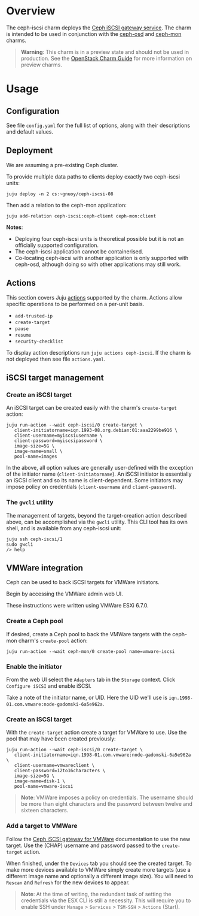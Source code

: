# Overview

The ceph-iscsi charm deploys the [Ceph iSCSI gateway
service][ceph-iscsi-upstream]. The charm is intended to be used in conjunction
with the [ceph-osd][ceph-osd-charm] and [ceph-mon][ceph-mon-charm] charms.

> **Warning**: This charm is in a preview state and should not be used in
  production. See the [OpenStack Charm Guide][cg-preview-charms] for more
  information on preview charms.

# Usage

## Configuration

See file `config.yaml` for the full list of options, along with their
descriptions and default values.

## Deployment

We are assuming a pre-existing Ceph cluster.

To provide multiple data paths to clients deploy exactly two ceph-iscsi units:

    juju deploy -n 2 cs:~gnuoy/ceph-iscsi-08

Then add a relation to the ceph-mon application:

    juju add-relation ceph-iscsi:ceph-client ceph-mon:client

**Notes**:

* Deploying four ceph-iscsi units is theoretical possible but it is not an
  officially supported configuration.
* The ceph-iscsi application cannot be containerised.
* Co-locating ceph-iscsi with another application is only supported with
  ceph-osd, although doing so with other applications may still work.

## Actions

This section covers Juju [actions][juju-docs-actions] supported by the charm.
Actions allow specific operations to be performed on a per-unit basis.

* `add-trusted-ip`
* `create-target`
* `pause`
* `resume`
* `security-checklist`

To display action descriptions run `juju actions ceph-iscsi`. If the charm is
not deployed then see file `actions.yaml`.

## iSCSI target management

### Create an iSCSI target

An iSCSI target can be created easily with the charm's `create-target` action:

    juju run-action --wait ceph-iscsi/0 create-target \
       client-initiatorname=iqn.1993-08.org.debian:01:aaa2299be916 \
       client-username=myiscsiusername \
       client-password=myiscsipassword \
       image-size=5G \
       image-name=small \
       pool-name=images

In the above, all option values are generally user-defined with the exception
of the initiator name (`client-initiatorname`). An iSCSI initiator is
essentially an iSCSI client and so its name is client-dependent. Some
initiators may impose policy on credentials (`client-username` and
`client-password`).

### The `gwcli` utility

The management of targets, beyond the target-creation action described above,
can be accomplished via the `gwcli` utility. This CLI tool has its own shell,
and is available from any ceph-iscsi unit:

    juju ssh ceph-iscsi/1
    sudo gwcli
    /> help

## VMWare integration

Ceph can be used to back iSCSI targets for VMWare initiators.

Begin by accessing the VMWare admin web UI.

These instructions were written using VMWare ESXi 6.7.0.

### Create a Ceph pool

If desired, create a Ceph pool to back the VMWare targets with the ceph-mon
charm's `create-pool` action:

    juju run-action --wait ceph-mon/0 create-pool name=vmware-iscsi

### Enable the initiator

From the web UI select the `Adapters` tab in the `Storage` context. Click
`Configure iSCSI` and enable iSCSI.

Take a note of the initiator name, or UID. Here the UID we'll use is
`iqn.1998-01.com.vmware:node-gadomski-6a5e962a`.

### Create an iSCSI target

With the `create-target` action create a target for VMWare to use. Use the pool
that may have been created previously:

    juju run-action --wait ceph-iscsi/0 create-target \
       client-initiatorname=iqn.1998-01.com.vmware:node-gadomski-6a5e962a \
       client-username=vmwareclient \
       client-password=12to16characters \
       image-size=5G \
       image-name=disk-1 \
       pool-name=vmware-iscsi

> **Note**: VMWare imposes a policy on credentials. The username should be more
  than eight characters and the password between twelve and sixteen characters.

### Add a target to VMWare

Follow the [Ceph iSCSI gateway for VMWare][ceph-iscsi-vmware-upstream]
documentation to use the new target. Use the (CHAP) username and password
passed to the `create-target` action.

When finished, under the `Devices` tab you should see the created target. To
make more devices available to VMWare simply create more targets (use a
different image name and optionally a different image size). You will need to
`Rescan` and `Refresh` for the new devices to appear.

> **Note**: At the time of writing, the redundant task of setting the
  credentials via the ESX CLI is still a necessity. This will require you to
  enable SSH under `Manage` > `Services` > `TSM-SSH` > `Actions` (Start).

<!--

# Bugs

Please report bugs on [Launchpad][lp-bugs-charm-ceph-iscsi].

For general charm questions refer to the [OpenStack Charm Guide][cg].

-->

<!-- LINKS -->

[ceph-mon-charm]: https://jaas.ai/ceph-mon
[ceph-osd-charm]: https://jaas.ai/ceph-osd
[cg]: https://docs.openstack.org/charm-guide
[cg-preview-charms]: https://docs.openstack.org/charm-guide/latest/openstack-charms.html#tech-preview-charms-beta
[cdg]: https://docs.openstack.org/project-deploy-guide/charm-deployment-guide
[juju-docs-actions]: https://jaas.ai/docs/actions
[ceph-iscsi-upstream]: https://docs.ceph.com/docs/master/rbd/iscsi-overview/
[ceph-iscsi-vmware-upstream]: https://docs.ceph.com/docs/master/rbd/iscsi-initiator-esx/
[lp-bugs-charm-ceph-iscsi]: https://bugs.launchpad.net/charm-ceph-iscsi/+filebug
